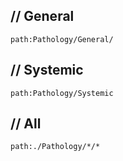 // General 
-------------
```query
path:Pathology/General/

```

// Systemic
-------------
```query
path:Pathology/Systemic

```

// All
-------
```query
path:./Pathology/*/*

```